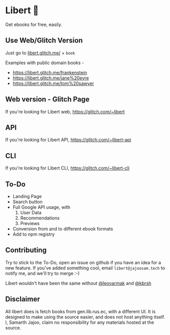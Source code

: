 # Libert 📖
Get ebooks for free, easily.

## Use Web/Glitch Version
Just go to [libert.glitch.me/](https://libert.glitch.me/) + `book`

Examples with public domain books - 

- https://libert.glitch.me/frankenstein
- https://libert.glitch.me/jane%20eyre
- https://libert.glitch.me/tom%20sawyer

## Web version - Glitch Page
If you're looking for Libert web, https://glitch.com/~libert

## API
If you're looking for Libert API, https://glitch.com/~libert-api

## CLI
If you're looking for Libert CLI, https://glitch.com/~libert-cli

## To-Do
- Landing Page
- Search button
- Full Google API usage, with
  1. User Data
  2. Recommendations
  3. Previews
- Conversion from and to different ebook formats
- Add to npm registry



## Contributing

Try to stick to the To-Do, open an issue on github if you have an idea for a new feature. If you've added something cool, email `libert@jajoosam.tech` to notify me, and we'll try to merge :-)

Libert wouldn't have been the same without [@leovarmak](http://twitter.com/leovarmak) and [@kbrsh](http://kabir.ml)

## Disclaimer

All libert does is fetch books from gen.lib.rus.ec, with a different UI. It is designed to make using the source easier, and does not host anything itself. I, Samarth Jajoo, claim no responsibility for any materials hosted at the source.
